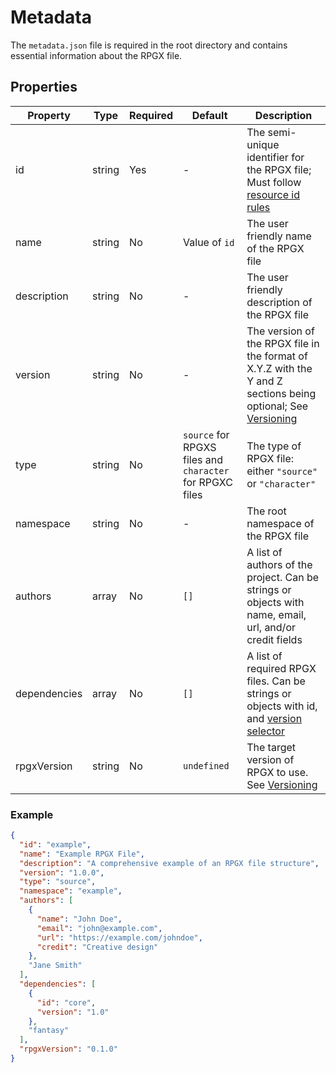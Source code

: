 # Metadata

The `metadata.json` file is required in the root directory and contains essential information about the RPGX file.

## Properties

| Property | Type | Required | Default | Description |
|----------|------|----------|----------|-------------|
| id | string | Yes | - | The semi-unique identifier for the RPGX file; Must follow [resource id rules](../common/resource_ids.md) |
| name | string | No | Value of `id` | The user friendly name of the RPGX file |
| description | string | No | - | The user friendly description of the RPGX file |
| version | string | No | - | The version of the RPGX file in the format of X.Y.Z with the Y and Z sections being optional; See [Versioning](../common/versioning.md#file-versioning) |
| type | string | No | `source` for RPGXS files and `character` for RPGXC files | The type of RPGX file: either `"source"` or `"character"` |
| namespace | string | No | - | The root namespace of the RPGX file |
| authors | array | No | `[]` | A list of authors of the project. Can be strings or objects with name, email, url, and/or credit fields |
| dependencies | array | No | `[]` | A list of required RPGX files. Can be strings or objects with id, and [version selector](../common/versioning.md#version-selectors) |
| rpgxVersion | string | No | `undefined` | The target version of RPGX to use. See [Versioning](../common/versioning.md) |

### Example

```json
{
  "id": "example",
  "name": "Example RPGX File",
  "description": "A comprehensive example of an RPGX file structure",
  "version": "1.0.0",
  "type": "source",
  "namespace": "example",
  "authors": [
    {
      "name": "John Doe",
      "email": "john@example.com",
      "url": "https://example.com/johndoe",
      "credit": "Creative design"
    },
    "Jane Smith"
  ],
  "dependencies": [
    {
      "id": "core",
      "version": "1.0"
    },
    "fantasy"
  ],
  "rpgxVersion": "0.1.0"
}
```
